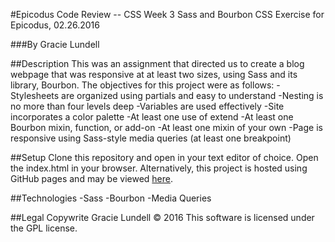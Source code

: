 #Epicodus Code Review -- CSS Week 3
Sass and Bourbon CSS Exercise for Epicodus, 02.26.2016

###By Gracie Lundell

##Description
This was an assignment that directed us to create a blog webpage that was responsive at at least two sizes, using Sass and its library, Bourbon. The objectives for this project were as follows:
-Stylesheets are organized using partials and easy to understand
-Nesting is no more than four levels deep
-Variables are used effectively
-Site incorporates a color palette
-At least one use of extend
-At least one Bourbon mixin, function, or add-on
-At least one mixin of your own
-Page is responsive using Sass-style media queries (at least one breakpoint)

##Setup
Clone this repository and open in your text editor of choice. Open the index.html in your browser. Alternatively, this project is hosted using GitHub pages and may be viewed [here](http://gracielundell.com/css-week-3-code-review/).

##Technologies
-Sass
-Bourbon
-Media Queries

##Legal
Copywrite Gracie Lundell &copy; 2016 This software is licensed under the GPL license.

